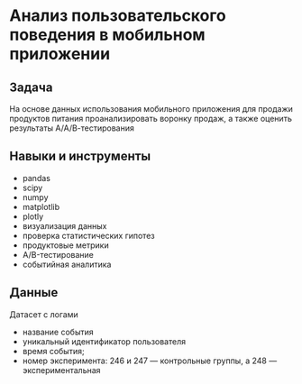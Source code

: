 # Анализ пользовательского поведения в мобильном приложении

## Задача

На основе данных использования мобильного приложения для продажи продуктов питания проанализировать воронку продаж, а также оценить результаты А/А/В-тестирования

## Навыки и инструменты

* pandas
* scipy
* numpy
* matplotlib
* plotly
* визуализация данных
* проверка статистических гипотез
* продуктовые метрики
* A/B-тестирование
* событийная аналитика

## Данные

Датасет с логами

* название события
* yникальный идентификатор пользователя
* время события;
* номер эксперимента: 246 и 247 — контрольные группы, а 248 — экспериментальная
